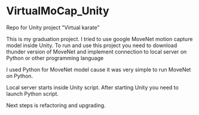 # VirtualMoCap_Unity
Repo for Unity project "Virtual karate"

This is my graduation project. I tried to use google MoveNet motion capture model inside Unity. To run and use this project you need to download thunder version of MoveNet and implement connection to local server on Python or other programming language

I used Python for MoveNet model cause it was very simple to run MoveNet on Python.

Local server starts inside Unity script. After starting Unity you need to launch Python script.

Next steps is refactoring and upgrading.
